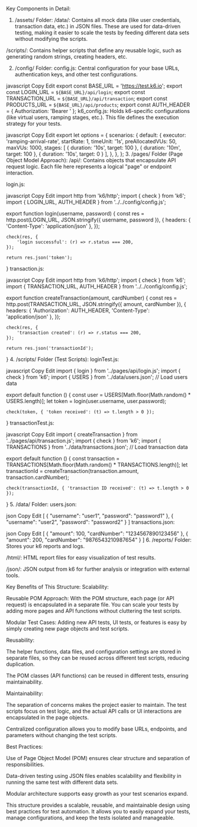 Key Components in Detail:
1. /assets/ Folder:
/data/: Contains all mock data (like user credentials, transaction data, etc.) in JSON files. These are used for data-driven testing, making it easier to scale the tests by feeding different data sets without modifying the scripts.

/scripts/: Contains helper scripts that define any reusable logic, such as generating random strings, creating headers, etc.

2. /config/ Folder:
config.js: Central configuration for your base URLs, authentication keys, and other test configurations.

javascript
Copy
Edit
export const BASE_URL = 'https://test.k6.io';
export const LOGIN_URL = `${BASE_URL}/api/login`;
export const TRANSACTION_URL = `${BASE_URL}/api/transaction`;
export const PRODUCTS_URL = `${BASE_URL}/api/products`;
export const AUTH_HEADER = { Authorization: 'Bearer <token>' };
k6_config.js: Holds k6-specific configurations (like virtual users, ramping stages, etc.). This file defines the execution strategy for your tests.

javascript
Copy
Edit
export let options = {
    scenarios: {
        default: {
            executor: 'ramping-arrival-rate',
            startRate: 1,
            timeUnit: '1s',
            preAllocatedVUs: 50,
            maxVUs: 1000,
            stages: [
                { duration: '10s', target: 100 },
                { duration: '10m', target: 100 },
                { duration: '10s', target: 0 }
            ],
        },
    },
};
3. /pages/ Folder (Page Object Model Approach):
/api/: Contains objects that encapsulate API request logic. Each file here represents a logical "page" or endpoint interaction.

login.js:

javascript
Copy
Edit
import http from 'k6/http';
import { check } from 'k6';
import { LOGIN_URL, AUTH_HEADER } from '../../config/config.js';

export function login(username, password) {
    const res = http.post(LOGIN_URL, JSON.stringify({ username, password }), {
        headers: { 'Content-Type': 'application/json' },
    });

    check(res, {
        'login successful': (r) => r.status === 200,
    });

    return res.json('token');
}
transaction.js:

javascript
Copy
Edit
import http from 'k6/http';
import { check } from 'k6';
import { TRANSACTION_URL, AUTH_HEADER } from '../../config/config.js';

export function createTransaction(amount, cardNumber) {
    const res = http.post(TRANSACTION_URL, JSON.stringify({ amount, cardNumber }), {
        headers: { 'Authorization': AUTH_HEADER, 'Content-Type': 'application/json' },
    });

    check(res, {
        'transaction created': (r) => r.status === 200,
    });

    return res.json('transactionId');
}
4. /scripts/ Folder (Test Scripts):
loginTest.js:

javascript
Copy
Edit
import { login } from '../pages/api/login.js';
import { check } from 'k6';
import { USERS } from '../data/users.json';  // Load users data

export default function () {
    const user = USERS[Math.floor(Math.random() * USERS.length)];
    let token = login(user.username, user.password);

    check(token, { 'token received': (t) => t.length > 0 });
}
transactionTest.js:

javascript
Copy
Edit
import { createTransaction } from '../pages/api/transaction.js';
import { check } from 'k6';
import { TRANSACTIONS } from '../data/transactions.json'; // Load transaction data

export default function () {
    const transaction = TRANSACTIONS[Math.floor(Math.random() * TRANSACTIONS.length)];
    let transactionId = createTransaction(transaction.amount, transaction.cardNumber);

    check(transactionId, { 'transaction ID received': (t) => t.length > 0 });
}
5. /data/ Folder:
users.json:

json
Copy
Edit
[
  { "username": "user1", "password": "password1" },
  { "username": "user2", "password": "password2" }
]
transactions.json:

json
Copy
Edit
[
  { "amount": 100, "cardNumber": "1234567890123456" },
  { "amount": 200, "cardNumber": "9876543210987654" }
]
6. /reports/ Folder:
Stores your k6 reports and logs.

/html/: HTML report files for easy visualization of test results.

/json/: JSON output from k6 for further analysis or integration with external tools.


Key Benefits of This Structure:
Scalability:

Reusable POM Approach: With the POM structure, each page (or API request) is encapsulated in a separate file. You can scale your tests by adding more pages and API functions without cluttering the test scripts.

Modular Test Cases: Adding new API tests, UI tests, or features is easy by simply creating new page objects and test scripts.

Reusability:

The helper functions, data files, and configuration settings are stored in separate files, so they can be reused across different test scripts, reducing duplication.

The POM classes (API functions) can be reused in different tests, ensuring maintainability.

Maintainability:

The separation of concerns makes the project easier to maintain. The test scripts focus on test logic, and the actual API calls or UI interactions are encapsulated in the page objects.

Centralized configuration allows you to modify base URLs, endpoints, and parameters without changing the test scripts.

Best Practices:

Use of Page Object Model (POM) ensures clear structure and separation of responsibilities.

Data-driven testing using JSON files enables scalability and flexibility in running the same test with different data sets.

Modular architecture supports easy growth as your test scenarios expand.

This structure provides a scalable, reusable, and maintainable design using best practices for test automation. It allows you to easily expand your tests, manage configurations, and keep the tests isolated and manageable.